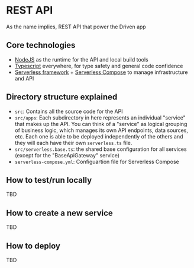 # REST API
As the name implies, REST API that power the Driven app

## Core technologies
- [NodeJS](https://nodejs.org) as the runtime for the API and local build tools
- [Typescript](https://www.typescriptlang.org/) everywhere, for type safety and general code confidence
- [Serverless framework](https://www.serverless.com/) + [Serverless Compose](https://www.serverless.com/blog/serverless-framework-compose-multi-service-deployments) to manage infrastructure and API 

## Directory structure explained
- `src`: Contains all the source code for the API
- `src/apps`: Each subdirectory in here represents an individual "service" that makes up the API. You can think of a "service" as logical grouping of business logic, which manages its own API endpoints, data sources, etc. Each one is able to be deployed independently of the others and they will each have their own `serverless.ts` file.
- `src/serverless.base.ts`: the shared base configuration for all services (except for the "BaseApiGateway" service)
- `serverless-compose.yml`: Configuartion file for Serverless Compose

## How to test/run locally
TBD

## How to create a new service
TBD

## How to deploy
TBD